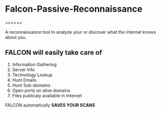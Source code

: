 # Falcon-Passive-Reconnaissance
======

A reconnaissance tool to analyze your or discover what the internet knows about you.

## FALCON will easily take care of

1. Information Gathering
2. Server Info
3. Technology Lookup
4. Hunt Emails
5. Hunt Sub-domains
6. Open ports on alive domains
7. Files publicaly available in Internet

FALCON automatically **SAVES YOUR SCANS**
